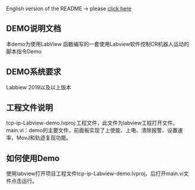 English version of the README -> please [click here](./README-EN.md)

## DEMO说明文档

本demo为使用LabView 函数编写的一套使用Labview软件控制CR机器人运动的脚本指令Demo

## DEMO系统要求

Labbiew 2019以及以上版本

## 工程文件说明

tcp-ip-Labview-demo.lvproj:工程文件，此文件为labview工程打开文件。  
main.vi：demo的主要文件，前面板实现了上使能、上电、清除报警、设置速率、MovJ和轨迹复现功能。

## 如何使用Demo

使用labview打开项目工程文件tcp-ip-Labview-demo.lvproj，后打开main.vi文件点击运行。

